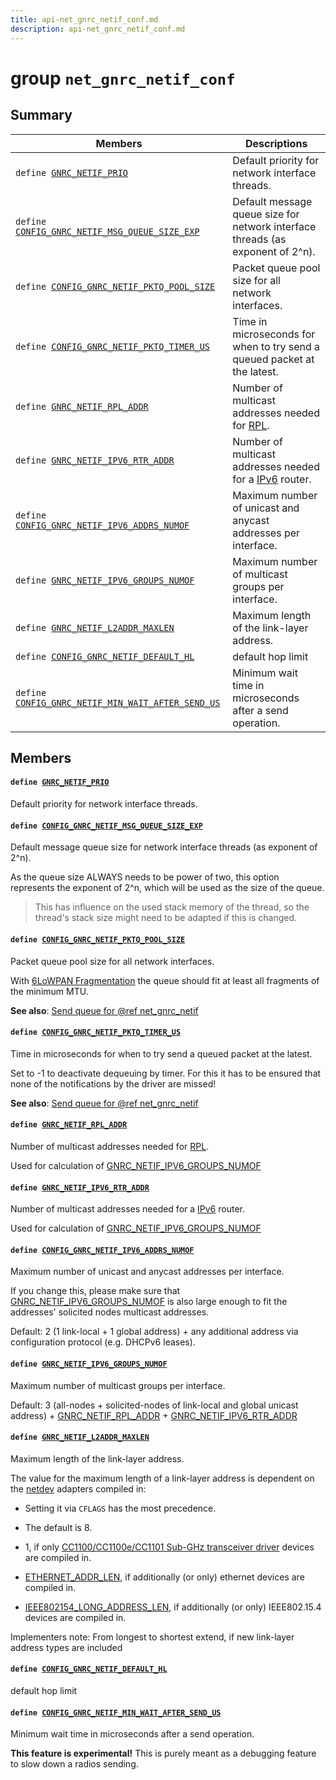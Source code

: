 ```yaml
---
title: api-net_gnrc_netif_conf.md
description: api-net_gnrc_netif_conf.md
---
```

# group `net_gnrc_netif_conf` 

## Summary

 Members                        | Descriptions                                
--------------------------------|---------------------------------------------
`define `[`GNRC_NETIF_PRIO`](#group__net__gnrc__netif__conf_1ga436e6a2270c976fa2f614592cc633d5f)            | Default priority for network interface threads.
`define `[`CONFIG_GNRC_NETIF_MSG_QUEUE_SIZE_EXP`](#group__net__gnrc__netif__conf_1ga415fdb525610d35aee92ab935033824a)            | Default message queue size for network interface threads (as exponent of 2^n).
`define `[`CONFIG_GNRC_NETIF_PKTQ_POOL_SIZE`](#group__net__gnrc__netif__conf_1gab1f5ec1650239c8c194a5f30492d1f6f)            | Packet queue pool size for all network interfaces.
`define `[`CONFIG_GNRC_NETIF_PKTQ_TIMER_US`](#group__net__gnrc__netif__conf_1ga2770a46f626eafdcfb5fc17ac01229a9)            | Time in microseconds for when to try send a queued packet at the latest.
`define `[`GNRC_NETIF_RPL_ADDR`](#group__net__gnrc__netif__conf_1gaf05f390c2a9a3781b50946449fb2563e)            | Number of multicast addresses needed for [RPL](./doc/starlight-docs/src/content/docs/apidoc/api-undefined.md#group__net__gnrc__rpl).
`define `[`GNRC_NETIF_IPV6_RTR_ADDR`](#group__net__gnrc__netif__conf_1ga959ec307828d41868ed382ac0390c403)            | Number of multicast addresses needed for a [IPv6](./doc/starlight-docs/src/content/docs/apidoc/api-undefined.md#group__net__gnrc__ipv6) router.
`define `[`CONFIG_GNRC_NETIF_IPV6_ADDRS_NUMOF`](#group__net__gnrc__netif__conf_1ga366596e311b4a450887a1a180ae66fb3)            | Maximum number of unicast and anycast addresses per interface.
`define `[`GNRC_NETIF_IPV6_GROUPS_NUMOF`](#group__net__gnrc__netif__conf_1ga5dec745d3d45a5bdd2363120680b102e)            | Maximum number of multicast groups per interface.
`define `[`GNRC_NETIF_L2ADDR_MAXLEN`](#group__net__gnrc__netif__conf_1ga907d9c7ff80e5dbd6f338f02bf276947)            | Maximum length of the link-layer address.
`define `[`CONFIG_GNRC_NETIF_DEFAULT_HL`](#group__net__gnrc__netif__conf_1gad9b1c1912ab76e091cd7d88785b1ac6b)            | default hop limit
`define `[`CONFIG_GNRC_NETIF_MIN_WAIT_AFTER_SEND_US`](#group__net__gnrc__netif__conf_1ga363b2e3da562cfbafa6d49f0709f3f27)            | Minimum wait time in microseconds after a send operation.

## Members

#### `define `[`GNRC_NETIF_PRIO`](#group__net__gnrc__netif__conf_1ga436e6a2270c976fa2f614592cc633d5f) 

Default priority for network interface threads.

#### `define `[`CONFIG_GNRC_NETIF_MSG_QUEUE_SIZE_EXP`](#group__net__gnrc__netif__conf_1ga415fdb525610d35aee92ab935033824a) 

Default message queue size for network interface threads (as exponent of 2^n).

As the queue size ALWAYS needs to be power of two, this option represents the exponent of 2^n, which will be used as the size of the queue.

> This has influence on the used stack memory of the thread, so the thread's stack size might need to be adapted if this is changed.

#### `define `[`CONFIG_GNRC_NETIF_PKTQ_POOL_SIZE`](#group__net__gnrc__netif__conf_1gab1f5ec1650239c8c194a5f30492d1f6f) 

Packet queue pool size for all network interfaces.

With [6LoWPAN Fragmentation](./doc/starlight-docs/src/content/docs/apidoc/api-undefined.md#group__net__gnrc__sixlowpan__frag) the queue should fit at least all fragments of the minimum MTU. 

**See also**: [Send queue for @ref net_gnrc_netif](./doc/starlight-docs/src/content/docs/apidoc/api-undefined.md#group__net__gnrc__netif__pktq)

#### `define `[`CONFIG_GNRC_NETIF_PKTQ_TIMER_US`](#group__net__gnrc__netif__conf_1ga2770a46f626eafdcfb5fc17ac01229a9) 

Time in microseconds for when to try send a queued packet at the latest.

Set to -1 to deactivate dequeuing by timer. For this it has to be ensured that none of the notifications by the driver are missed!

**See also**: [Send queue for @ref net_gnrc_netif](./doc/starlight-docs/src/content/docs/apidoc/api-undefined.md#group__net__gnrc__netif__pktq)

#### `define `[`GNRC_NETIF_RPL_ADDR`](#group__net__gnrc__netif__conf_1gaf05f390c2a9a3781b50946449fb2563e) 

Number of multicast addresses needed for [RPL](./doc/starlight-docs/src/content/docs/apidoc/api-undefined.md#group__net__gnrc__rpl).

Used for calculation of [GNRC_NETIF_IPV6_GROUPS_NUMOF](./doc/starlight-docs/src/content/docs/apidoc/api-undefined.md#group__net__gnrc__netif__conf_1ga5dec745d3d45a5bdd2363120680b102e)

#### `define `[`GNRC_NETIF_IPV6_RTR_ADDR`](#group__net__gnrc__netif__conf_1ga959ec307828d41868ed382ac0390c403) 

Number of multicast addresses needed for a [IPv6](./doc/starlight-docs/src/content/docs/apidoc/api-undefined.md#group__net__gnrc__ipv6) router.

Used for calculation of [GNRC_NETIF_IPV6_GROUPS_NUMOF](./doc/starlight-docs/src/content/docs/apidoc/api-undefined.md#group__net__gnrc__netif__conf_1ga5dec745d3d45a5bdd2363120680b102e)

#### `define `[`CONFIG_GNRC_NETIF_IPV6_ADDRS_NUMOF`](#group__net__gnrc__netif__conf_1ga366596e311b4a450887a1a180ae66fb3) 

Maximum number of unicast and anycast addresses per interface.

If you change this, please make sure that [GNRC_NETIF_IPV6_GROUPS_NUMOF](./doc/starlight-docs/src/content/docs/apidoc/api-undefined.md#group__net__gnrc__netif__conf_1ga5dec745d3d45a5bdd2363120680b102e) is also large enough to fit the addresses' solicited nodes multicast addresses.

Default: 2 (1 link-local + 1 global address) + any additional address via configuration protocol (e.g. DHCPv6 leases).

#### `define `[`GNRC_NETIF_IPV6_GROUPS_NUMOF`](#group__net__gnrc__netif__conf_1ga5dec745d3d45a5bdd2363120680b102e) 

Maximum number of multicast groups per interface.

Default: 3 (all-nodes + solicited-nodes of link-local and global unicast address) + [GNRC_NETIF_RPL_ADDR](./doc/starlight-docs/src/content/docs/apidoc/api-undefined.md#group__net__gnrc__netif__conf_1gaf05f390c2a9a3781b50946449fb2563e) + [GNRC_NETIF_IPV6_RTR_ADDR](./doc/starlight-docs/src/content/docs/apidoc/api-undefined.md#group__net__gnrc__netif__conf_1ga959ec307828d41868ed382ac0390c403)

#### `define `[`GNRC_NETIF_L2ADDR_MAXLEN`](#group__net__gnrc__netif__conf_1ga907d9c7ff80e5dbd6f338f02bf276947) 

Maximum length of the link-layer address.

The value for the maximum length of a link-layer address is dependent on the [netdev](./doc/starlight-docs/src/content/docs/apidoc/api-undefined.md#group__drivers__netdev__api) adapters compiled in:

* Setting it via `CFLAGS` has the most precedence.

* The default is 8.

* 1, if only [CC1100/CC1100e/CC1101 Sub-GHz transceiver driver](./doc/starlight-docs/src/content/docs/apidoc/api-undefined.md#group__drivers__cc110x) devices are compiled in.

* [ETHERNET_ADDR_LEN](./doc/starlight-docs/src/content/docs/apidoc/api-undefined.md#group__net__ethernet__hdr_1ga36c59bfbf9eb844eddb451378fc0552c), if additionally (or only) ethernet devices are compiled in.

* [IEEE802154_LONG_ADDRESS_LEN](./doc/starlight-docs/src/content/docs/apidoc/api-undefined.md#group__net__ieee802154__header_1gab12d08a9821180028c12463a781e3e7a), if additionally (or only) IEEE802.15.4 devices are compiled in.

Implementers note: From longest to shortest extend, if new link-layer address types are included

#### `define `[`CONFIG_GNRC_NETIF_DEFAULT_HL`](#group__net__gnrc__netif__conf_1gad9b1c1912ab76e091cd7d88785b1ac6b) 

default hop limit

#### `define `[`CONFIG_GNRC_NETIF_MIN_WAIT_AFTER_SEND_US`](#group__net__gnrc__netif__conf_1ga363b2e3da562cfbafa6d49f0709f3f27) 

Minimum wait time in microseconds after a send operation.

**This feature is experimental!**
 This is purely meant as a debugging feature to slow down a radios sending.

